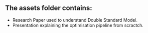 ## The assets folder contains:

- Research Paper used to understand Double Standard Model.
- Presentation explaining the optimisation pipeline from scractch.
